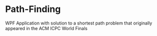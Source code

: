 # Path-Finding
WPF Application with solution to a shortest path problem that originally appeared in the ACM ICPC World Finals
